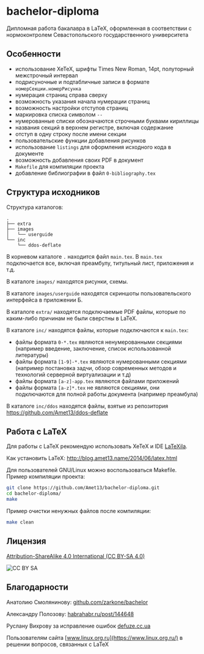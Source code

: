 bachelor-diploma
================
Дипломная работа бакалавра в LaTeX, оформленная в соответствии с нормоконтролем Севастопольского государственного университета

Особенности
-----------
* использование XeTeX, шрифты Times New Roman, 14pt, полуторный межстрочный интервал
* подрисуночные и подтабличные записи в формате `номерСекции.номерРисунка`
* нумерация страниц справа сверху
* возможность указания начала нумерации страниц
* возможность настройки отступов страниц
* маркировка списка символом `--`
* нумерованные списки обозначаются строчными буквами кириллицы
* названия секций в верхнем регистре, включая содержание
* отступ в одну строку после имени секции
* пользовательские функции добавления рисунков
* использование `listings` для оформления исходного кода в документе
* возможность добавления своих PDF в документ
* `Makefile` для компиляции проекта
* добавление библиографии в файл `0-bibliography.tex`

Структура исходников
--------------------
Структура каталогов:
```
.
├── extra
├── images
│   └── userguide
└── inc
    └── ddos-deflate
```

В корневом каталоге `.` находится файл `main.tex`.
В `main.tex` подключается все, включая преамбулу, титульный лист, приложения и т.д.

В каталоге `images/` находятся рисунки, схемы.

В каталоге `images/userguide` находятся скриншоты пользовательского интерфейса в приложении Б.

В каталоге `extra/` находятся подключаемые PDF файлы, которые по каким-либо причинам не были сверстны в LaTeX.

В каталоге `inc/` находятся файлы, которые подключаются к `main.tex`:
* файлы формата `0-*.tex` являются ненумерованными секциями (например введение, заключение, список использованной литературы)
* файлы формата `[1-9]-*.tex` являются нумерованными секциями (например постановка задчи, обзор современных методов и технологий серверной виртуализации и т.д)
* файлы формата `[a-z]-app.tex` являются файлами приложений
* файлы формата `[a-z]*.tex` не являются секциями, они подключаются для полной работы документа (например преамбула)

В каталоге `inc/ddos` находятся файлы, взятые из репозитория https://github.com/Amet13/ddos-deflate

Работа с LaTeX
--------------
Для работы с LaTeX рекомендую использовать XeTeX и IDE [LaTeXila](https://wiki.gnome.org/Apps/LaTeXila).

Как установить LaTeX: http://blog.amet13.name/2014/06/latex.html

Для пользователей GNU/Linux можно воспользоваться Makefile.
Пример компиляции проекта:
```bash
git clone https://github.com/Amet13/bachelor-diploma.git
cd bachelor-diploma/
make
```
Пример очистки ненужных файлов после компиляции:
```bash
make clean
```

Лицензия
--------
[Attribution-ShareAlike 4.0 International (CC BY-SA 4.0)](http://creativecommons.org/licenses/by-sa/4.0/deed.ru)

![CC BY SA](https://licensebuttons.net/l/by-sa/4.0/88x31.png)

Благодарности
-------------
Анатолию Смолянинову: [github.com/zarkone/bachelor](https://github.com/zarkone/bachelor)

Александру Полозову: [habrahabr.ru/post/144648](http://habrahabr.ru/post/144648/)

Руслану Вихрову за исправление ошибок [defuze.cc.ua](http://defuze.cc.ua)

Пользователям сайта [www.linux.org.ru](https://www.linux.org.ru/) в решении вопросов, связанных с LaTeX
